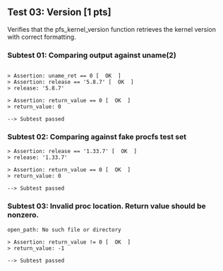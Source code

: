## Test 03: Version [1 pts]

Verifies that the pfs_kernel_version function retrieves the kernel version with correct formatting.

### Subtest 01: Comparing output against uname(2)
```

> Assertion: uname_ret == 0 [  OK  ]
> Assertion: release == '5.8.7' [  OK  ]
> release: '5.8.7'

> Assertion: return_value == 0 [  OK  ]
> return_value: 0

--> Subtest passed
```

### Subtest 02: Comparing against fake procfs test set
```
> Assertion: release == '1.33.7' [  OK  ]
> release: '1.33.7'

> Assertion: return_value == 0 [  OK  ]
> return_value: 0

--> Subtest passed
```

### Subtest 03: Invalid proc location. Return value should be nonzero.
```
open_path: No such file or directory

> Assertion: return_value != 0 [  OK  ]
> return_value: -1

--> Subtest passed
```

